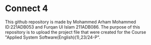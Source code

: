 # Connect 4
This github repository is made by Mohammed Arham Mohammed ID:221ADB053 and Furqan Ul Islam 211ADB086. The purpose of this repository is to upload the project file that were created for the Course "Applied System Software(English)(1),23/24-P".
